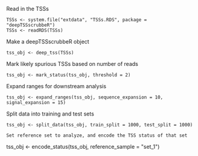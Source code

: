 Read in the TSSs

```
TSSs <- system.file("extdata", "TSSs.RDS", package = "deepTSSscrubbeR")
TSSs <- readRDS(TSSs)
```

Make a deepTSSscrubbeR object

```
tss_obj <- deep_tss(TSSs)
```

Mark likely spurious TSSs based on number of reads

```
tss_obj <- mark_status(tss_obj, threshold = 2)
```

Expand ranges for downstream analysis

```
tss_obj <- expand_ranges(tss_obj, sequence_expansion = 10, signal_expansion = 15)
```

Split data into training and test sets

```
tss_obj <- split_data(tss_obj, train_split = 1000, test_split = 1000)

Set reference set to analyze, and encode the TSS status of that set

```
tss_obj <- encode_status(tss_obj, reference_sample = "set_1")
```
